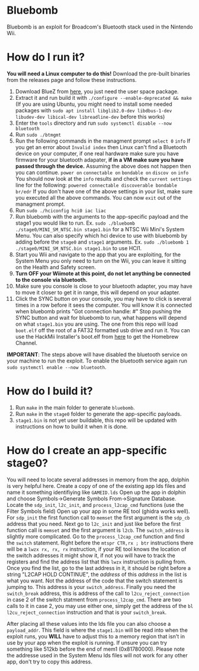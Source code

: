 # Bluebomb

Bluebomb is an exploit for Broadcom's Bluetooth stack used in the Nintendo Wii.

# How do I run it?

__You will need a Linux computer to do this!__
Download the pre-built binaries from the releases page and follow these instructions.
1. Download BlueZ from [here](http://www.bluez.org/download/), you just need the user space package.
2. Extract it and run build it with `./configure --enable-deprecated && make` (If you are using Ubuntu, you might need to install some needed packages with `sudo apt install libglib2.0-dev libdbus-1-dev libudev-dev libical-dev libreadline-dev` before this works)
3. Enter the `tools` directory and run `sudo systemctl disable --now bluetooth`
4. Run `sudo ./btmgmt`
5. Run the following commands in the managment prompt
    `select 0`
    `info`
    If you get an error about `Invalid index` then Linux can't find a Bluetooth device on your computer, if one real hardware make sure you have firmware for your bluetooth adapater, __if in a VM make sure you have passed through the device.__
    Assuming the above does not happen then you can continue.
    `power on`
    `connectable on`
    `bondable on`
    `discov on`
    `info`
    You should now look at the `info` results and check the `current settings` line for the following:
    `powered connectable discoverable bondable br/edr`
    If you don't have one of the above settings in your list, make sure you executed all the above commands.
    You can now `exit` out of the managment prompt.
6. Run `sudo ./hciconfig hci0 iac liac`
7. Run bluebomb with the arguments to the app-specific payload and the stage1 you would like to run.
    Ex. `sudo ./bluebomb ./stage0/MINI_SM_NTSC.bin stage1.bin` for a NTSC Wii Mini's System Menu.
    You can also specify which hci device to use with bluebomb by adding before the `stage0` and `stage1` arguments.
    Ex. `sudo ./bluebomb 1 ./stage0/MINI_SM_NTSC.bin stage1.bin` to use HCI1.
8. Start you Wii and navigate to the app that you are exploiting, for the System Menu you only need to turn on the Wii, you can leave it sitting on the Health and Safety screen.
9. __Turn OFF your Wiimote at this point, do not let anything be connected to the console via bluetooth.__
10. Make sure you console is close to your bluetooth adapter, you may have to move it closer to get it in range, this will depend on your adapter.
11. Click the SYNC button on your console, you may have to click is several times in a row before it sees the computer.
    You will know it is connected when bluebomb prints "Got connection handle: #"
    Stop pushing the SYNC button and wait for bluebomb to run, what happens will depend on what `stage1.bin` you are using.
    The one from this repo will load `boot.elf` off the root of a FAT32 formatted usb drive and run it. You can use the HackMii Installer's boot.elf from [here](https://bootmii.org/download/) to get the Homebrew Channel.

__IMPORTANT__: The steps above will have disabled the bluetooth service on your machine to run the exploit. To enable the bluetooth service again run `sudo systemctl enable --now bluetooth`.

# How do I build it?

1. Run `make` in the main folder to generate `bluebomb`.
2. Run `make` in the `stage0` folder to generate the app-specific payloads.
3. `stage1.bin` is not yet user buildable, this repo will be updated with instructions on how to build it when it is done.

# How do I create an app-specific stage0?

You will need to locate several addresses in memory from the app, dolphin is very helpful here.
Create a copy of one of the existing app lds files and name it something identifiying like `GAMEID.lds`
Open up the app in dolphin and choose Symbols->Generate Symbols From->Signature Database.
Locate the `sdp_init`, `l2c_init`, and `process_l2cap_cmd` functions (use the Filter Symbols field)
Open up your app in some RE tool (ghidra works well).
For `sdp_init` the first function call to `memset` the first argument is the `sdp_cb` address that you need.
Next go to `l2c_init` and just like before the first function call is `memset` and the first argument is `l2cb`.
The `switch_address` is slightly more complicated. Go to the `process_l2cap_cmd` function and find the `switch` statement. Right before the `mtspr CTR,rx ; btr` instructions there will be a `lwzx rx, rx, rx` instruction, if your RE tool knows the location of the switch addresses it might show it, if not you will have to track the registers and find the address list that this `lwzx` instruction is pulling from. Once you find the list, go to the last address in it, it should be right before a string "L2CAP HOLD CONTINUE", the *address* of this *address* in the list is what you want. Not the address of the code that the switch statement is jumping to. This address is your `switch_address`.
Finally you need the `switch_break` address, this is address of the call to `l2cu_reject_connection` in case 2 of the switch statment from `process_l2cap_cmd`. There are two calls to it in case 2, you may use either one, simply get the address of the `bl l2cu_reject_connection` instruction and that is your `switch_break`.

After placing all these values into the lds file you can also choose a `payload_addr`. This field is where the `stage1.bin` will be read into when the exploit runs, you __WILL__ have to adjust this to a memory region that isn't in use by your app when the exploit is running. If unsure you can try something like 512kb before the end of mem1 (0x81780000). Please note the addresse used in the System Menu lds files will not work for any other app, don't try to copy this address.
